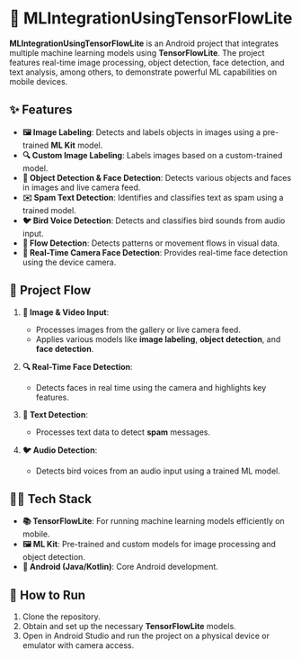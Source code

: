 # 🤖 MLIntegrationUsingTensorFlowLite

**MLIntegrationUsingTensorFlowLite** is an Android project that integrates multiple machine learning models using **TensorFlowLite**. The project features real-time image processing, object detection, face detection, and text analysis, among others, to demonstrate powerful ML capabilities on mobile devices.

## ✨ Features

- **🖼️ Image Labeling**: Detects and labels objects in images using a pre-trained **ML Kit** model.
- **🔍 Custom Image Labeling**: Labels images based on a custom-trained model.
- **🧠 Object Detection & Face Detection**: Detects various objects and faces in images and live camera feed.
- **✉️ Spam Text Detection**: Identifies and classifies text as spam using a trained model.
- **🐦 Bird Voice Detection**: Detects and classifies bird sounds from audio input.
- **🌊 Flow Detection**: Detects patterns or movement flows in visual data.
- **📸 Real-Time Camera Face Detection**: Provides real-time face detection using the device camera.

## 📖 Project Flow

1. **📸 Image & Video Input**:
   - Processes images from the gallery or live camera feed.
   - Applies various models like **image labeling**, **object detection**, and **face detection**.

2. **🔍 Real-Time Face Detection**:
   - Detects faces in real time using the camera and highlights key features.

3. **📝 Text Detection**:
   - Processes text data to detect **spam** messages.

4. **🐦 Audio Detection**:
   - Detects bird voices from an audio input using a trained ML model.

## 🧑‍💻 Tech Stack

- **📚 TensorFlowLite**: For running machine learning models efficiently on mobile.
- **🖼️ ML Kit**: Pre-trained and custom models for image processing and object detection.
- **📱 Android (Java/Kotlin)**: Core Android development.

## 🚀 How to Run

1. Clone the repository.
2. Obtain and set up the necessary **TensorFlowLite** models.
3. Open in Android Studio and run the project on a physical device or emulator with camera access.
